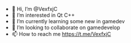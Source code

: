 - 👋 Hi, I’m @VexfxjC
- 👀 I’m interested in Qt C++
- 🌱 I’m currently learning some new in gamedev
- 💞️ I’m looking to collaborate on gamedevelop
- 📫 How to reach me https://t.me/VexfxjC

<!---
VexfxjC/VexfxjC is a ✨ special ✨ repository because its `README.md` (this file) appears on your GitHub profile.
You can click the Preview link to take a look at your changes.
--->
